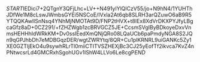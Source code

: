 $START$IEDici7+2QTgnY3QFjLhc+LV++N491ylYlQlCzV55/jo+N9hN4/1YUHThJDfWe1M8cLswJWmbsGYEi5NSCoE/IVxla2At6qb8SLRH3arQZuwO6aB9R5YTQQKAwIlSnNsq4YNhMjNMOTAt9D/FNP2tHVX+t8lEx8XdVrDKXPYJfyLBgcaGfz8aD+0CZ291/+fZHZWgb1zcBRVGCZ5JE+CcsmSVgIByBDkoyeDxvVnmsHEHHhIdWRkKM+Dv0ssIEedXmQNjQRo08LQaUCb6paPmdyNGA8S2JQn9qGPJhbDh7eMDBGqzDER/wgtZWRYtq/8QR+Cu1plKRNRL9uiGANKc5Zy1XE0GZTljEkO4u9sywhRLrTl0miiCTITVSZHEXjBc3CJ25yEofTf2ikvca7KvZ4nPNtwcsrLd4GMCRxhSgohUGv1lShW4LLVo6Le8cgP$END$